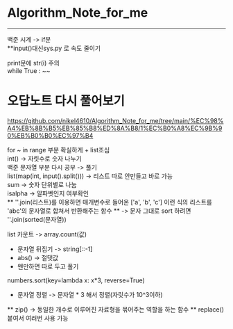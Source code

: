 
# Algorithm_Note_for_me
----  
백준 시계 -> if문  
**input()대신sys.py 로 속도 줄이기
  
  print문에 str(i) 주의  
  while True : ~~  
 
 # 오답노트 다시 풀어보기  
 https://github.com/nikel4610/Algorithm_Note_for_me/tree/main/%EC%98%A4%EB%8B%B5%EB%85%B8%ED%8A%B8/1%EC%B0%A8%EC%9B%90%EB%B0%B0%EC%97%B4
  
  for ~ in range 부분 확실하게 + list조심  
 int() -> 자릿수로 숫자 나누기  
 백준 문자열 부분 다시 공부 -> 풀기  
 list(map(int, input().split())) -> 리스트 따로 안만들고 바로 가능  
 sum -> 숫자 단위별로 나눔  
 isalpha -> 알파벳인지 여부확인  
 ** ''.join(리스트)를 이용하면 매개변수로 들어온 ['a', 'b', 'c'] 이런 식의 리스트를 'abc'의 문자열로 합쳐서 반환해주는 함수
 ** -> 문자 그대로 sort 하려면 ''.join(sorted(문자열))

 list 카운트 -> array.count(값)
 * 문자열 뒤집기 -> string[::-1]
 * abs() -> 절댓값
 * 왠만하면 따로 두고 풀기

numbers.sort(key=lambda x: x*3, reverse=True)
* 문자열 정렬 -> 문자열 * 3 해서 정렬(자릿수가 10^3이하)

** zip() -> 동일한 개수로 이루어진 자료형을 묶어주는 역할을 하는 함수
** replace() 붙여서 여러번 사용 가능